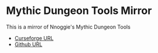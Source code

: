 # Mythic Dungeon Tools Mirror

This is a mirror of Nnoggie's Mythic Dungeon Tools 

- [Curseforge URL](https://www.curseforge.com/wow/addons/mythic-dungeon-tools)
- [Github URL](https://github.com/nnoggie/MythicDungeonTools)
